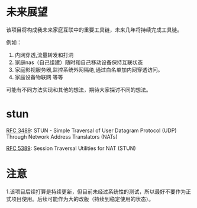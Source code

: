未来展望
=====
该项目将构成我未来家庭互联中的重要工具链，未来几年将持续完成工具链。

例如：
1. 内网穿透,流量转发和打洞
2. 家庭nas（自己组建）随时和自己移动设备保持互联状态
3. 家庭影视服务器,监控系统外网隔绝,通过白名单加内网穿透访问。
4. 家庭设备物联网 等等

可能有不同方法实现和其他的想法，期待大家探讨不同的想法。


stun
=====

[RFC 3489](https://tools.ietf.org/html/rfc3489):
STUN - Simple Traversal of User Datagram Protocol (UDP)
Through Network Address Translators (NATs)

[RFC 5389](https://tools.ietf.org/html/rfc5389):
Session Traversal Utilities for NAT (STUN)



注意
=====
1.该项目后续打算是持续更新，但目前未经过系统性的测试，所以最好不要作为正式项目使用。后续可能作为大的改版（持续到稳定使用的状态）。






